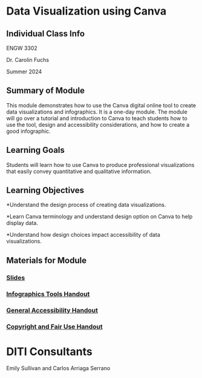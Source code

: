 <h1>Data Visualization using Canva</h1>

<h2>Individual Class Info</h2>

ENGW 3302

Dr. Carolin Fuchs

Summer 2024

<h2>Summary of Module</h2>

This module demonstrates how to use the Canva digital online tool to create data visualizations and infographics. It is a one-day module. The module will go over a tutorial and introduction to Canva to teach students how to use the tool, design and accessibility considerations, and how to create a good infographic. 

<h2>Learning Goals</h2>

Students will learn how to use Canva to produce professional visualizations that easily convey quantitative and qualitative information.

<h2>Learning Objectives</h2>

*Understand the design process of creating data visualizations.

*Learn Canva terminology and understand design option on Canva to help display data.

*Understand how design choices impact accessibility of data visualizations.

<h2>Materials for Module</h2>


### [Slides](https://github.com/NULabNortheastern/digitalassignmentshowcase/blob/master/data-visualization/su24-fuchs-engw3302-infographics/SU24-fuchs-infographics-slides.pdf)

### [Infographics Tools Handout](https://github.com/NULabNortheastern/digitalassignmentshowcase/blob/master/handouts/data-visualization/Handout-Infographics_Tools.pdf)

### [General Accessibility Handout](https://github.com/NULabNortheastern/digitalassignmentshowcase/blob/master/handouts/Accessibility.pdf)

### [Copyright and Fair Use Handout](https://github.com/NULabNortheastern/digitalassignmentshowcase/blob/master/handouts/Copyright-Fair-Use.pdf)


<h1>DITI Consultants</h1>

Emily Sullivan and Carlos Arriaga Serrano
